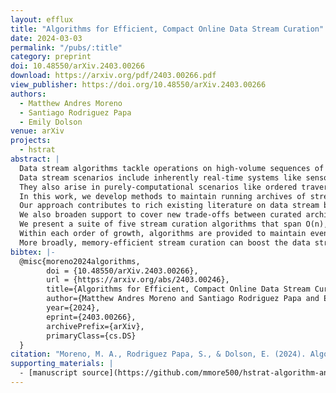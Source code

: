 ```yaml
---
layout: efflux
title: "Algorithms for Efficient, Compact Online Data Stream Curation"
date: 2024-03-03
permalink: "/pubs/:title"
category: preprint
doi: 10.48550/arXiv.2403.00266
download: https://arxiv.org/pdf/2403.00266.pdf
view_publisher: https://doi.org/10.48550/arXiv.2403.00266
authors:
  - Matthew Andres Moreno
  - Santiago Rodriguez Papa
  - Emily Dolson
venue: arXiv
projects:
  - hstrat
abstract: |
  Data stream algorithms tackle operations on high-volume sequences of read-once data items.
  Data stream scenarios include inherently real-time systems like sensor networks and financial markets.
  They also arise in purely-computational scenarios like ordered traversal of big data or long-running iterative simulations.
  In this work, we develop methods to maintain running archives of stream data that are temporally representative, a task we call "stream curation."
  Our approach contributes to rich existing literature on data stream binning, which we extend by providing stateless (i.e., non-iterative) curation schemes that enable key optimizations to trim archive storage overhead and streamline processing of incoming observations.
  We also broaden support to cover new trade-offs between curated archive size and temporal coverage.
  We present a suite of five stream curation algorithms that span O(n), O(logn), and O(1) orders of growth for retained data items.
  Within each order of growth, algorithms are provided to maintain even coverage across history or bias coverage toward more recent time points.
  More broadly, memory-efficient stream curation can boost the data stream mining capabilities of low-grade hardware in roles such as sensor nodes and data logging devices. 
bibtex: |-
  @misc{moreno2024algorithms,
        doi = {10.48550/arXiv.2403.00266},
        url = {https://arxiv.org/abs/2403.00246},
        title={Algorithms for Efficient, Compact Online Data Stream Curation},
        author={Matthew Andres Moreno and Santiago Rodriguez Papa and Emily Dolson},
        year={2024},
        eprint={2403.00266},
        archivePrefix={arXiv},
        primaryClass={cs.DS}
  }
citation: "Moreno, M. A., Rodriguez Papa, S., & Dolson, E. (2024). Algorithms for Efficient, Compact Online Data Stream Curation. arXiv preprint arXiv:2403.00266."
supporting_materials: |
  - [manuscript source](https://github.com/mmore500/hstrat-algorithm-analysis) [via GitHub <i class="icon-github-1"></i>](https://github.com/)
---
```

